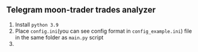 ## Telegram moon-trader trades analyzer

1. Install `python 3.9`
2. Place `config.ini`(you can see config format in `config_example.ini`) file in the same folder as `main.py` script
3.



